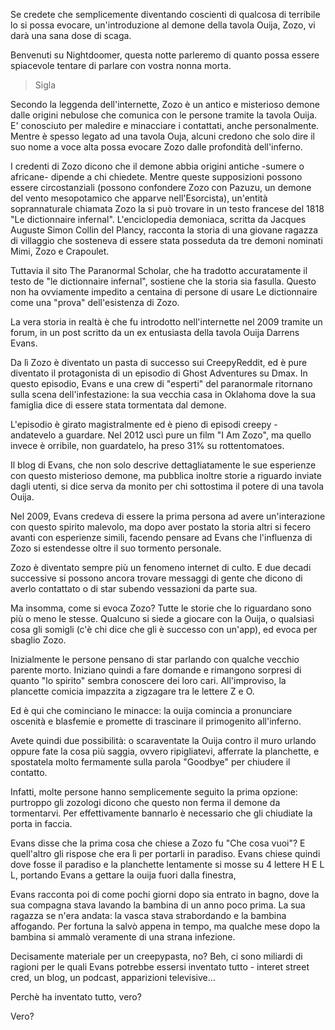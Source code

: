 Se credete che semplicemente diventando coscienti di qualcosa di terribile lo si possa evocare, un'introduzione al demone della tavola Ouija, Zozo, vi darà una sana dose di scaga. 

Benvenuti su Nightdoomer, questa notte parleremo di quanto possa essere spiacevole tentare di parlare con vostra nonna morta.

> Sigla

Secondo la leggenda dell'internette, Zozo è un antico e misterioso demone dalle origini  nebulose che comunica con le persone tramite la tavola Ouija. 
E' conosciuto per maledire e minacciare i contattati, anche personalmente. Mentre è spesso legato ad una tavola Ouja, alcuni credono che solo dire il suo nome a voce alta possa evocare Zozo dalle profondità dell'inferno.

I credenti di Zozo dicono che il demone abbia origini antiche -sumere o africane- dipende a chi chiedete. Mentre queste supposizioni possono essere circostanziali (possono confondere Zozo con Pazuzu, un demone del vento mesopotamico che apparve nell'Esorcista), un'entità soprannaturale chiamata Zozo la si può trovare in un testo francese del 1818 "Le dictionnaire infernal".
L'enciclopedia demoniaca, scritta da Jacques Auguste Simon Collin del Plancy, racconta la storia di una giovane ragazza di villaggio che sosteneva di essere stata posseduta da tre demoni nominati Mimi, Zozo e Crapoulet.

Tuttavia il sito The Paranormal Scholar, che ha tradotto accuratamente il testo de "le dictionnaire infernal", sostiene che la storia sia fasulla. Questo non ha ovviamente impedito a centaina di persone di usare Le dictionnaire come una "prova" dell'esistenza di Zozo.

La vera storia in realtà è che fu introdotto nell'internette nel 2009 tramite un forum, in un post scritto da un ex entusiasta della tavola Ouija Darrens Evans.

Da lì Zozo è diventato un pasta di successo sui CreepyReddit, ed è pure diventato il protagonista di un episodio di Ghost Adventures su Dmax. In questo episodio, Evans e una crew di "esperti" del paranormale ritornano sulla scena dell'infestazione: la sua vecchia casa in Oklahoma dove la sua famiglia dice di essere stata tormentata dal demone.

L'episodio è girato magistralmente ed è pieno di episodi creepy - andatevelo a guardare. Nel 2012 uscì pure un film "I Am Zozo", ma quello invece è orribile, non guardatelo, ha preso 31% su rottentomatoes.

Il blog di Evans, che non solo descrive dettagliatamente le sue esperienze con questo misterioso demone, ma pubblica inoltre storie a riguardo inviate dagli utenti, si dice serva da monito per chi sottostima il potere di una tavola Ouija. 

Nel 2009, Evans credeva di essere la prima persona ad avere un'interazione con questo spirito malevolo, ma dopo aver postato la storia altri si fecero avanti con esperienze simili, facendo pensare ad Evans che l'influenza di Zozo si estendesse oltre il suo tormento personale.

Zozo è diventato sempre più un fenomeno internet di culto. E due decadi successive si possono ancora trovare messaggi di gente che dicono di averlo contattato o di star subendo vessazioni da parte sua.


Ma insomma, come si evoca Zozo? Tutte le storie che lo riguardano sono più o meno le stesse. Qualcuno si siede a giocare con la Ouija, o qualsiasi cosa gli somigli (c'è chi dice che gli è successo con un'app), ed evoca per sbaglio Zozo.

Inizialmente le persone pensano di star parlando con qualche vecchio parente morto. Iniziano quindi a fare domande e rimangono sorpresi di quanto "lo spirito" sembra conoscere dei loro cari. All'improviso, la plancette comicia impazzita a zigzagare tra le lettere Z e O.

Ed è qui che cominciano le minacce: la ouija comincia a pronunciare oscenità e blasfemie e promette di trascinare il primogenito all'inferno.

Avete quindi due possibilità: o scaraventate la Ouija contro il muro urlando oppure fate la cosa più saggia, ovvero ripigliatevi, afferrate la planchette, e spostatela molto fermamente sulla parola "Goodbye" per chiudere il contatto.

Infatti, molte persone hanno semplicemente seguito la prima opzione: purtroppo gli zozologi dicono che questo non ferma il demone da tormentarvi. Per effettivamente bannarlo è necessario che gli chiudiate la porta in faccia.

Evans disse che la prima cosa che chiese a Zozo fu "Che cosa vuoi"? E quell'altro gli rispose che era lì per portarli in paradiso. Evans chiese quindi dove fosse il paradiso e la planchette lentamente si mosse su 4 lettere H E L L, portando Evans a gettare la ouija fuori dalla finestra,

Evans racconta poi di come pochi giorni dopo sia entrato in bagno, dove la sua compagna stava lavando la bambina di un anno poco prima. La sua ragazza se n'era andata: la vasca stava strabordando e la bambina affogando. Per fortuna la salvò appena in tempo, ma qualche mese dopo la bambina si ammalò veramente di una strana infezione.

Decisamente materiale per un creepypasta, no? Beh, ci sono miliardi di ragioni per le quali Evans potrebbe essersi inventato tutto - interet street cred, un blog, un podcast, apparizioni televisive...

Perchè ha inventato tutto, vero?

Vero?
